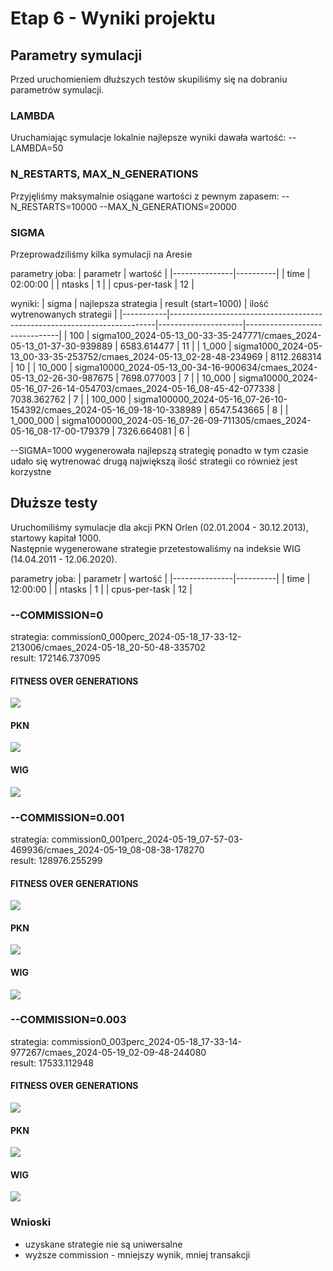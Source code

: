 # Etap 6 - Wyniki projektu
## Parametry symulacji
Przed uruchomieniem dłuższych testów skupiliśmy się na dobraniu parametrów symulacji.

### LAMBDA
Uruchamiając symulacje lokalnie najlepsze wyniki dawała wartość: --LAMBDA=50

### N_RESTARTS, MAX_N_GENERATIONS
Przyjęliśmy maksymalnie osiągane wartości z pewnym zapasem: --N_RESTARTS=10000 --MAX_N_GENERATIONS=20000

### SIGMA
Przeprowadziliśmy kilka symulacji na Aresie

parametry joba:
| parametr      | wartość  |
|---------------|----------|
| time          | 02:00:00 |
| ntasks        | 1        |
| cpus-per-task | 12       |

wyniki:
| sigma     | najlepsza strategia                                                      | result (start=1000) | ilość wytrenowanych strategii |
|-----------|--------------------------------------------------------------------------|---------------------|-------------------------------|
| 100       | sigma100_2024-05-13_00-33-35-247771/cmaes_2024-05-13_01-37-30-939889     | 6583.614477         | 11                            |
| 1_000     | sigma1000_2024-05-13_00-33-35-253752/cmaes_2024-05-13_02-28-48-234969    | 8112.268314         | 10                            |
| 10_000    | sigma10000_2024-05-13_00-34-16-900634/cmaes_2024-05-13_02-26-30-987675   | 7698.077003         | 7                             |
| 10_000    | sigma10000_2024-05-16_07-26-14-054703/cmaes_2024-05-16_08-45-42-077338   | 7038.362762         | 7                             |
| 100_000   | sigma100000_2024-05-16_07-26-10-154392/cmaes_2024-05-16_09-18-10-338989  | 6547.543665         | 8                             |
| 1_000_000 | sigma1000000_2024-05-16_07-26-09-711305/cmaes_2024-05-16_08-17-00-179379 | 7326.664081         | 6                             |

--SIGMA=1000 wygenerowała najlepszą strategię ponadto w tym czasie udało się wytrenować drugą największą ilość strategii co również jest korzystne

## Dłuższe testy
Uruchomiliśmy symulacje dla akcji PKN Orlen (02.01.2004 - 30.12.2013), startowy kapitał 1000. \
Następnie wygenerowane strategie przetestowaliśmy na indeksie WIG (14.04.2011 - 12.06.2020).

parametry joba:
| parametr      | wartość  |
|---------------|----------|
| time          | 12:00:00 |
| ntasks        | 1        |
| cpus-per-task | 12       |

### --COMMISSION=0
strategia: commission0_000perc_2024-05-18_17-33-12-213006/cmaes_2024-05-18_20-50-48-335702 \
result: 172146.737095

#### FITNESS OVER GENERATIONS
![](commission_0_000perc_fitness.png)

#### PKN
![](commission_0_000perc_pkn.png)

#### WIG
![](commission_0_000perc_wig.png)

### --COMMISSION=0.001
strategia: commission0_001perc_2024-05-19_07-57-03-469936/cmaes_2024-05-19_08-08-38-178270 \
result: 128976.255299

#### FITNESS OVER GENERATIONS
![](commission_0_001perc_fitness.png)

#### PKN
![](commission_0_001perc_pkn.png)

#### WIG
![](commission_0_001perc_wig.png)

### --COMMISSION=0.003
strategia: commission0_003perc_2024-05-18_17-33-14-977267/cmaes_2024-05-19_02-09-48-244080 \
result: 17533.112948

#### FITNESS OVER GENERATIONS
![](commission_0_003perc_fitness.png)

#### PKN
![](commission_0_003perc_pkn.png)

#### WIG
![](commission_0_003perc_wig.png)

### Wnioski
- uzyskane strategie nie są uniwersalne
- wyższe commission - mniejszy wynik, mniej transakcji
